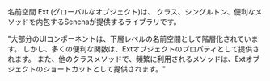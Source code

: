 名前空間 Ext (グローバルなオブジェクト)は、 クラス、シングルトン、便利なメソッドを内包するSenchaが提供するライブラリです。

"大部分のUIコンポーネントは、下層レベルの名前空間として階層化されています。
しかし、多くの便利な関数は、Extオブジェクトのプロパティとして提供されます。 また、他のクラスメソッドで、頻繁に利用されるメソッドは、Extオブジェクトのショートカットとして提供されます。"
